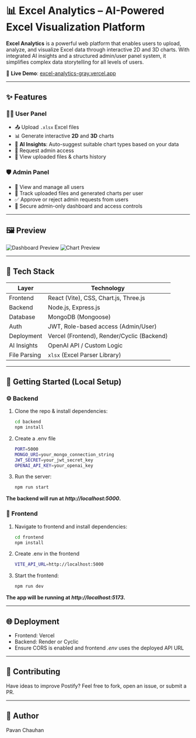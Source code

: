 # 📊 Excel Analytics – AI-Powered Excel Visualization Platform

**Excel Analytics** is a powerful web platform that enables users to upload, analyze, and visualize Excel data through interactive 2D and 3D charts. With integrated AI insights and a structured admin/user panel system, it simplifies complex data storytelling for all levels of users.

🔗 **Live Demo**: [excel-analytics-gray.vercel.app](https://excel-analytics-gray.vercel.app/)

---

## ✨ Features

### 🧑‍💼 User Panel
- 📤 Upload `.xlsx` Excel files
- 📊 Generate interactive **2D** and **3D** charts
- 🤖 **AI Insights**: Auto-suggest suitable chart types based on your data
- 📨 Request admin access
- 📁 View uploaded files & charts history

### 🛡️ Admin Panel
- 👥 View and manage all users
- 📂 Track uploaded files and generated charts per user
- ✅ Approve or reject admin requests from users
- 🧾 Secure admin-only dashboard and access controls

---

## 🖼️ Preview

![Dashboard Preview](assets/dashboard.jpeg)
![Chart Preview](assets/chart-preview.png)

---

## 🧱 Tech Stack

| Layer       | Technology                    |
|-------------|-------------------------------|
| Frontend    | React (Vite), CSS, Chart.js, Three.js |
| Backend     | Node.js, Express.js           |
| Database    | MongoDB (Mongoose)            |
| Auth        | JWT, Role-based access (Admin/User) |
| Deployment  | Vercel (Frontend), Render/Cyclic (Backend) |
| AI Insights | OpenAI API / Custom Logic     |
| File Parsing | `xlsx` (Excel Parser Library) |

---

## 🚀 Getting Started (Local Setup)

### ⚙️ Backend

1. Clone the repo & install dependencies:
   ```bash
   cd backend
   npm install
2. Create a .env file
   ```bash
   PORT=5000
   MONGO_URI=your_mongo_connection_string
   JWT_SECRET=your_jwt_secret_key
   OPENAI_API_KEY=your_openai_key

4. Run the server:
   ```bash
   npm run start

**The backend will run at *http://localhost:5000*.**

### 🎨 Frontend
1. Navigate to frontend and install dependencies:
   ```bash
   cd frontend
   npm install

2. Create .env in the frontend
   ```bash
   VITE_API_URL=http://localhost:5000

3. Start the frontend:
   ```bash
   npm run dev

**The app will be running at *http://localhost:5173*.**

---

## 🌐 Deployment
- Frontend: Vercel
- Backend: Render or Cyclic
- Ensure CORS is enabled and frontend *.env* uses the deployed API URL

---

## 🤝 Contributing
Have ideas to improve Postify?
Feel free to fork, open an issue, or submit a PR.

---

## 👤 Author
Pavan Chauhan
